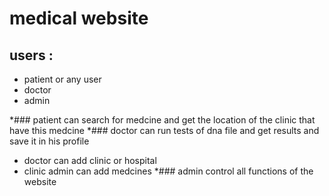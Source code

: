# medical website
## users :
* patient or any user
* doctor
* admin
 
 
 *### patient can search for medcine and get the location of the clinic that have this medcine 
 *### doctor can run tests of dna file and get results and save it in his profile
* doctor can add clinic or hospital 
* clinic admin can add medcines
 *### admin control all functions of the website
 
 



